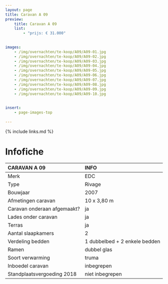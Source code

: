 ```yaml
---
layout: page
title: Caravan A 09
preview: 
    title: Caravan A 09
    list:
        - "prijs: € 31.000"
        
        
images:
    - /img/overnachten/te-koop/A09/A09-01.jpg
    - /img/overnachten/te-koop/A09/A09-02.jpg
    - /img/overnachten/te-koop/A09/A09-03.jpg
    - /img/overnachten/te-koop/A09/A09-04.jpg
    - /img/overnachten/te-koop/A09/A09-05.jpg
    - /img/overnachten/te-koop/A09/A09-06.jpg
    - /img/overnachten/te-koop/A09/A09-07.jpg
    - /img/overnachten/te-koop/A09/A09-08.jpg
    - /img/overnachten/te-koop/A09/A09-09.jpg
    - /img/overnachten/te-koop/A09/A09-10.jpg
    
    
insert:
    - page-images-top
    
---
```


{% include links.md %}



# Infofiche 

CARAVAN A 09                | INFO        | 
:---------------------------|:------------|
Merk                        |EDC 
Type                        |Rivage
Bouwjaar                    |2007
Afmetingen caravan          |10 x 3,80 m 
Caravan onderaan afgemaakt? |ja
Lades onder caravan         |ja
Terras                      |ja
Aantal slaapkamers          |2
Verdeling bedden            |1 dubbelbed + 2 enkele bedden
Ramen                       |dubbel glas
Soort verwarming            |truma
Inboedel caravan            |inbegrepen
Standplaatsvergoeding 2018  |niet inbegrepen